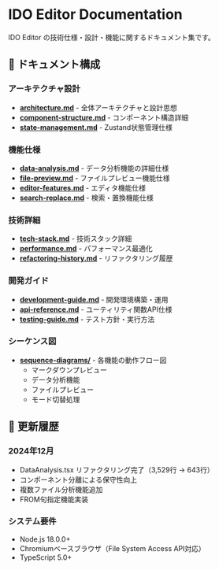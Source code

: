# IDO Editor Documentation

IDO Editor の技術仕様・設計・機能に関するドキュメント集です。

## 📁 ドキュメント構成

### アーキテクチャ設計
- [**architecture.md**](./architecture.md) - 全体アーキテクチャと設計思想
- [**component-structure.md**](./component-structure.md) - コンポーネント構造詳細
- [**state-management.md**](./state-management.md) - Zustand状態管理仕様

### 機能仕様
- [**data-analysis.md**](./data-analysis.md) - データ分析機能の詳細仕様
- [**file-preview.md**](./file-preview.md) - ファイルプレビュー機能仕様
- [**editor-features.md**](./editor-features.md) - エディタ機能仕様
- [**search-replace.md**](./search-replace.md) - 検索・置換機能仕様

### 技術詳細
- [**tech-stack.md**](./tech-stack.md) - 技術スタック詳細
- [**performance.md**](./performance.md) - パフォーマンス最適化
- [**refactoring-history.md**](./refactoring-history.md) - リファクタリング履歴

### 開発ガイド
- [**development-guide.md**](./development-guide.md) - 開発環境構築・運用
- [**api-reference.md**](./api-reference.md) - ユーティリティ関数API仕様
- [**testing-guide.md**](./testing-guide.md) - テスト方針・実行方法

### シーケンス図
- [**sequence-diagrams/**](./sequence-diagrams/) - 各機能の動作フロー図
  - マークダウンプレビュー
  - データ分析機能
  - ファイルプレビュー
  - モード切替処理

## 🔧 更新履歴

### 2024年12月
- DataAnalysis.tsx リファクタリング完了（3,529行 → 643行）
- コンポーネント分離による保守性向上
- 複数ファイル分析機能追加
- FROM句指定機能実装

### システム要件
- Node.js 18.0.0+
- Chromiumベースブラウザ（File System Access API対応）
- TypeScript 5.0+